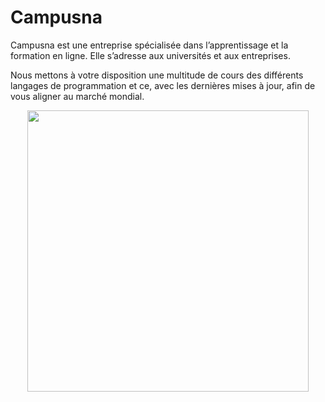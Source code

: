 # Campusna
Campusna est une entreprise spécialisée dans l’apprentissage et la formation en ligne. Elle s’adresse aux universités et aux entreprises.

Nous mettons à votre disposition une multitude de cours des différents langages de programmation et ce, avec les dernières mises à jour, afin de vous aligner au marché mondial.
<p align="center">
<img style="width: 450px;" src="https://campusna.com/wp-content/uploads/2022/11/Campusna-White.png"></p>
